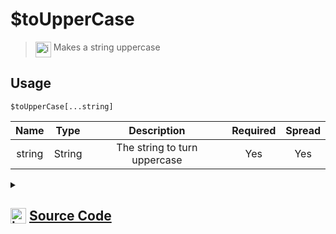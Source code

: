 # $toUpperCase
> <img align="top" src="https://upload.wikimedia.org/wikipedia/commons/thumb/e/e4/Infobox_info_icon.svg/160px-Infobox_info_icon.svg.png?20150409153300" alt="image" width="25" height="auto"> Makes a string uppercase
## Usage
```
$toUpperCase[...string]
```
| Name | Type | Description | Required | Spread
| :---: | :---: | :---: | :---: | :---: |
string | String | The string to turn uppercase | Yes | Yes
<details>
<summary>
    
## <img align="top" src="https://cdn4.iconfinder.com/data/icons/iconsimple-logotypes/512/github-512.png" alt="image" width="25" height="auto">  [Source Code](https://github.com/tryforge/ForgeScript-V2/blob/main/src/native/toUpperCase.ts)
    
</summary>
    
```ts
import { ArgType, NativeFunction, Return } from "../structures"

export default new NativeFunction({
    name: "$toUpperCase",
    version: "1.0.0",
    description: "Makes a string uppercase",
    unwrap: true,
    args: [
        {
            name: "string",
            description: "The string to turn uppercase",
            type: ArgType.String,
            rest: true,
            required: true,
        },
    ],
    brackets: true,
    execute(ctx, [values]) {
        return Return.success(values.join(";").toUpperCase())
    },
})

```
    
</details>